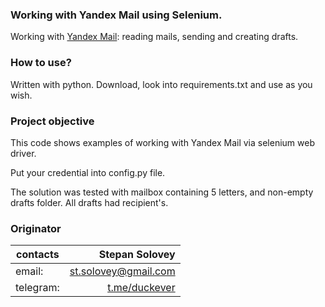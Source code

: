 ### Working with Yandex Mail using Selenium.

Working with [Yandex Mail](https://mail.yandex.ru/ "Yandex Mail"): reading mails, sending and creating drafts. 

### How to use?

Written with python. Download, look into requirements.txt and use as you wish.

### Project objective

This code shows examples of working with Yandex Mail via selenium web driver.

Put your credential into config.py file.

The solution was tested with mailbox containing 5 letters, and non-empty drafts folder. All drafts had recipient's.

### Originator

| contacts        | Stepan Solovey |
| ------------- |-------------:| 
| email:      | st.solovey@gmail.com |
| telegram:      | [t.me/duckever](https://t.me/duckever)      |   
